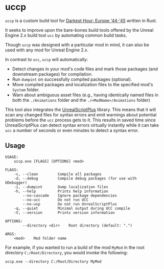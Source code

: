 # uccp
`uccp` is a custom build tool for [Darkest Hour: Europe '44-'45](https://github.com/DarklightGames/DarkestHour) written in Rust.

It seeks to improve upon the bare-bones build tools offered by the Unreal Engine 2.x build tool `ucc` by automating common build tasks.

Though `uccp` was designed with a particular mod in mind, it can also be used with any mod for Unreal Engine 2.x.

In contrast to `ucc`, `uccp` will automatically:

* Detect changes in your mod's code files and mark those packages (and downstream packages) for compilation.
* Run `dumpint` on successfully compiled packages (optional).
* Move compiled packages and localization files to the specified mod's `System` folder.
* Warn about ambiguous asset files (e.g., having identically named files in both the `./Animations` folder and the `./<ModName>/Animations` folder)

This tool also integrates the [UnrealScriptPlus](https://github.com/DarklightGames/UnrealScriptPlus) library. This means that it will scan any changed files for syntax errors and emit warnings about potential problems before the `ucc` process gets to it. This results in saved time since UnrealScriptPlus can detect syntax errors virtually instantly while it can take `ucc` a number of seconds or even minutes to detect a syntax error.
## Usage

```
USAGE:
    uccp.exe [FLAGS] [OPTIONS] <mod>

FLAGS:
    -c, --clean         Compile all packages
    -d, --debug         Compile debug packages (for use with UDebugger)
    -i, --dumpint       Dump localization files
    -h, --help          Prints help information
        --no-cascade    Ignore package dependencies
        --no-ucc        Do not run UCC
        --no-usp        Do not run UnrealScriptPlus
    -q, --quiet         Minimal output during UCC compile
    -V, --version       Prints version information

OPTIONS:
        --directory <dir>    Root directory (default: ".")

ARGS:
    <mod>    Mod folder name

```

For example, if you wanted to run a build of the mod `MyMod` in the root directory `C:/Root/Directory`, you would invoke the following:

```shell
uccp.exe --directory C:/Root/Directory MyMod 
```

